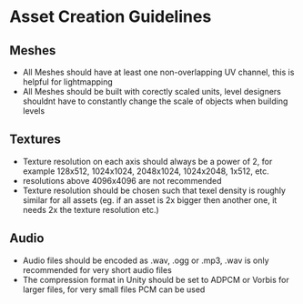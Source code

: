 # Asset Creation Guidelines

## Meshes
- All Meshes should have at least one non-overlapping UV channel, this is helpful for lightmapping
- All Meshes should be built with corectly scaled units, level designers shouldnt have to constantly change the scale of objects when building levels

## Textures
- Texture resolution on each axis should always be a power of 2, for example 128x512, 1024x1024, 2048x1024, 1024x2048, 1x512, etc.
- resolutions above 4096x4096 are not recommended
- Texture resolution should be chosen such that texel density is roughly similar for all assets (eg. if an asset is 2x bigger then another one, it needs 2x the texture resolution etc.)

## Audio
- Audio files should be encoded as .wav, .ogg or .mp3, .wav is only recommended for very short audio files
- The compression format in Unity should be set to ADPCM or Vorbis for larger files, for very small files PCM can be used


